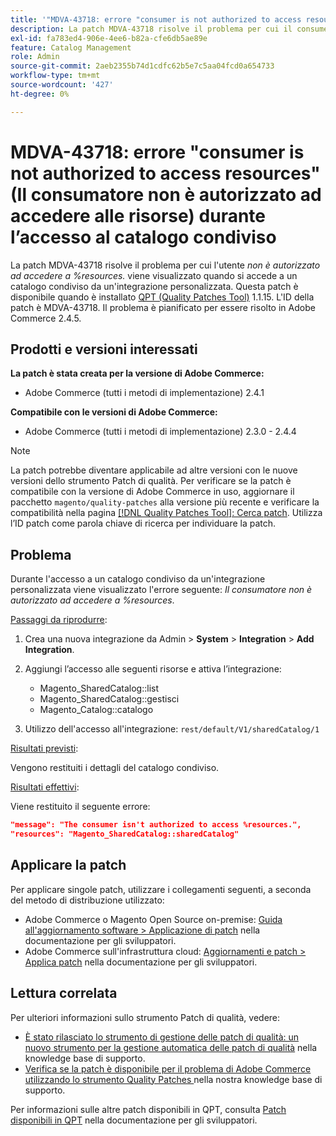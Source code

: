 ```yaml
---
title: '"MDVA-43718: errore "consumer is not authorized to access resources" (Il consumatore non è autorizzato ad accedere alle risorse) durante l’accesso al catalogo condiviso"'
description: La patch MDVA-43718 risolve il problema per cui il consumer di errore *non è autorizzato ad accedere a %resources.* viene visualizzato quando si accede a un catalogo condiviso da un’integrazione personalizzata. Questa patch è disponibile quando è installato [Quality Patches Tool (QPT)](/help/announcements/adobe-commerce-announcements/magento-quality-patches-released-new-tool-to-self-serve-quality-patches.md) 1.1.15. L'ID della patch è MDVA-43718. Il problema è pianificato per essere risolto in Adobe Commerce 2.4.5.
exl-id: fa783ed4-906e-4ee6-b82a-cfe6db5ae89e
feature: Catalog Management
role: Admin
source-git-commit: 2aeb2355b74d1cdfc62b5e7c5aa04fcd0a654733
workflow-type: tm+mt
source-wordcount: '427'
ht-degree: 0%

---
```


# MDVA-43718: errore &quot;consumer is not authorized to access resources&quot; (Il consumatore non è autorizzato ad accedere alle risorse) durante l’accesso al catalogo condiviso

La patch MDVA-43718 risolve il problema per cui l&#39;utente *non è autorizzato ad accedere a %resources.* viene visualizzato quando si accede a un catalogo condiviso da un&#39;integrazione personalizzata. Questa patch è disponibile quando è installato [QPT (Quality Patches Tool)](/help/announcements/adobe-commerce-announcements/magento-quality-patches-released-new-tool-to-self-serve-quality-patches.md) 1.1.15. L&#39;ID della patch è MDVA-43718. Il problema è pianificato per essere risolto in Adobe Commerce 2.4.5.

## Prodotti e versioni interessati

**La patch è stata creata per la versione di Adobe Commerce:**

* Adobe Commerce (tutti i metodi di implementazione) 2.4.1

**Compatibile con le versioni di Adobe Commerce:**

* Adobe Commerce (tutti i metodi di implementazione) 2.3.0 - 2.4.4

>[!NOTE]
>
>La patch potrebbe diventare applicabile ad altre versioni con le nuove versioni dello strumento Patch di qualità. Per verificare se la patch è compatibile con la versione di Adobe Commerce in uso, aggiornare il pacchetto `magento/quality-patches` alla versione più recente e verificare la compatibilità nella pagina [[!DNL Quality Patches Tool]: Cerca patch](https://experienceleague.adobe.com/tools/commerce-quality-patches/index.html?lang=it). Utilizza l’ID patch come parola chiave di ricerca per individuare la patch.

## Problema

Durante l&#39;accesso a un catalogo condiviso da un&#39;integrazione personalizzata viene visualizzato l&#39;errore seguente: *Il consumatore non è autorizzato ad accedere a %resources*.

<u>Passaggi da riprodurre</u>:

1. Crea una nuova integrazione da Admin > **System** > **Integration** > **Add Integration**.
1. Aggiungi l’accesso alle seguenti risorse e attiva l’integrazione:

   * Magento_SharedCatalog::list
   * Magento_SharedCatalog::gestisci
   * Magento_Catalog::catalogo

1. Utilizzo dell&#39;accesso all&#39;integrazione: `rest/default/V1/sharedCatalog/1`

<u>Risultati previsti</u>:

Vengono restituiti i dettagli del catalogo condiviso.

<u>Risultati effettivi</u>:

Viene restituito il seguente errore:

```JSON
"message": "The consumer isn't authorized to access %resources.",
"resources": "Magento_SharedCatalog::sharedCatalog"
```

## Applicare la patch

Per applicare singole patch, utilizzare i collegamenti seguenti, a seconda del metodo di distribuzione utilizzato:

* Adobe Commerce o Magento Open Source on-premise: [Guida all&#39;aggiornamento software > Applicazione di patch](https://experienceleague.adobe.com/it/docs/commerce-operations/tools/quality-patches-tool/usage) nella documentazione per gli sviluppatori.
* Adobe Commerce sull&#39;infrastruttura cloud: [Aggiornamenti e patch > Applica patch](https://experienceleague.adobe.com/it/docs/commerce-cloud-service/user-guide/develop/upgrade/apply-patches) nella documentazione per gli sviluppatori.

## Lettura correlata

Per ulteriori informazioni sullo strumento Patch di qualità, vedere:

* [È stato rilasciato lo strumento di gestione delle patch di qualità: un nuovo strumento per la gestione automatica delle patch di qualità](/help/announcements/adobe-commerce-announcements/magento-quality-patches-released-new-tool-to-self-serve-quality-patches.md) nella knowledge base di supporto.
* [Verifica se la patch è disponibile per il problema di Adobe Commerce utilizzando lo strumento Quality Patches ](/help/support-tools/patches-available-in-qpt-tool/check-patch-for-magento-issue-with-magento-quality-patches.md) nella nostra knowledge base di supporto.

Per informazioni sulle altre patch disponibili in QPT, consulta [Patch disponibili in QPT](https://experienceleague.adobe.com/tools/commerce-quality-patches/index.html?lang=it) nella documentazione per gli sviluppatori.
